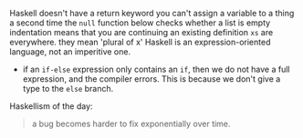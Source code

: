 Haskell doesn't have a return keyword
you can't assign a variable to a thing a second time
the `null` function below checks whether a list is empty
indentation means that you are continuing an existing definition
`xs` are everywhere. they mean 'plural of x'
Haskell is an expression-oriented language, not an imperitive one.
 - if an `if-else` expression only contains an `if`, then we do not have a full
   expression, and the compiler errors. This is because we don't give a type to
   the `else` branch.


Haskellism of the day:
> a bug becomes harder to fix exponentially over time.

